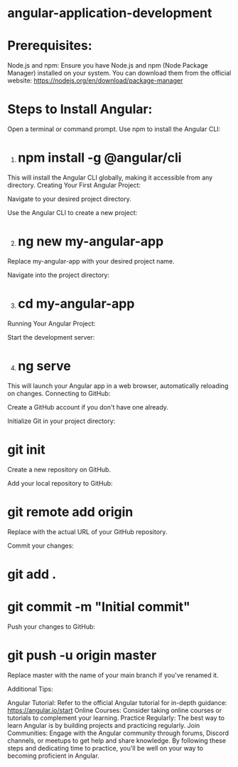 # angular-application-development

# Prerequisites:

Node.js and npm: Ensure you have Node.js and npm (Node Package Manager) installed on your system. You can download them from the official website: https://nodejs.org/en/download/package-manager   

# Steps to Install Angular:

Open a terminal or command prompt.
Use npm to install the Angular CLI:

   1. # npm install -g @angular/cli


This will install the Angular CLI globally, making it accessible from any directory.
Creating Your First Angular Project:

Navigate to your desired project directory.

Use the Angular CLI to create a new project:


2. # ng new my-angular-app


Replace my-angular-app with your desired project name.

Navigate into the project directory:

3. # cd my-angular-app

Running Your Angular Project:

Start the development server:

4. # ng serve


This will launch your Angular app in a web browser, automatically reloading on changes.
Connecting to GitHub:

Create a GitHub account if you don't have one already.

Initialize Git in your project directory:

# git init

Create a new repository on GitHub.

Add your local repository to GitHub:

# git remote add origin <your-github-repository-url>

Replace <your-github-repository-url> with the actual URL of your GitHub repository.

Commit your changes:

# git add .
# git commit -m "Initial commit"

Push your changes to GitHub:

# git push -u origin master

Replace master with the name of your main branch if you've renamed it.

Additional Tips:

Angular Tutorial: Refer to the official Angular tutorial for in-depth guidance: https://angular.io/start
Online Courses: Consider taking online courses or tutorials to complement your learning.
Practice Regularly: The best way to learn Angular is by building projects and practicing regularly.
Join Communities: Engage with the Angular community through forums, Discord channels, or meetups to get help and share knowledge.
By following these steps and dedicating time to practice, you'll be well on your way to becoming proficient in Angular.
